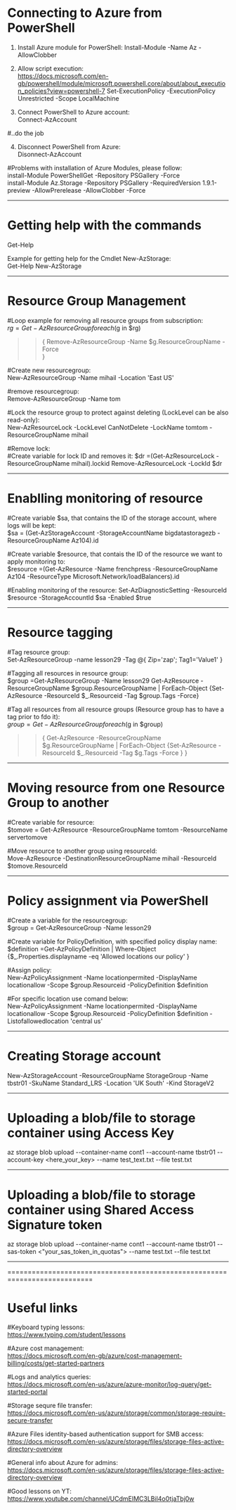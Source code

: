 # Connecting to Azure from PowerShell

1. Install Azure module for PowerShell:
Install-Module -Name Az -AllowClobber

2. Allow script execution:  
https://docs.microsoft.com/en-gb/powershell/module/microsoft.powershell.core/about/about_execution_policies?view=powershell-7
Set-ExecutionPolicy -ExecutionPolicy Unrestricted -Scope LocalMachine

3. Connect PowerShell to Azure account:  
Connect-AzAccount

#..do the job

4. Disconnect PowerShell from Azure:  
Disonnect-AzAccount


#Problems with installation of Azure Modules, please follow:  
install-Module PowerShellGet -Repository PSGallery -Force  
install-Module Az.Storage -Repository PSGallery -RequiredVersion 1.9.1-preview -AllowPrerelease -AllowClobber -Force

----------------------------------------------------------------------------

# Getting help with the commands

Get-Help <commandlet>

Example for getting help for the Cmdlet New-AzStorage:  
Get-Help New-AzStorage

----------------------------------------------------------------------------

# Resource Group Management

#Loop example for removing all resource groups from subscription:  
$rg = Get-AzResourceGroup
foreach ($g in $rg)
>> {
>> Remove-AzResourceGroup -Name $g.ResourceGroupName -Force         
>> }


#Create new resourcegroup:  
New-AzResourceGroup -Name mihail -Location 'East US'

#remove resourcegroup:  
Remove-AzResourceGroup -Name tom

#Lock the resource group to protect against deleting (LockLevel can be also read-only):  
New-AzResourceLock -LockLevel CanNotDelete -LockName tomtom -ResourceGroupName mihail

#Remove lock:  
#Create variable for lock ID and removes it:
$dr =(Get-AzResourceLock -ResourceGroupName mihail).lockid
Remove-AzResourceLock -LockId $dr

----------------------------------------------------------------------------

# Enablling monitoring of resource 

#Create variable $sa, that contains the ID of the storage account, where logs will be kept:  
$sa = (Get-AzStorageAccount -StorageAccountName bigdatastoragezb -ResourceGroupName Az104).id

#Create variable $resource, that contais the ID of the resource we want to apply monitoring to:  
$resource =(Get-AzResource -Name frenchpress -ResourceGroupName Az104 -ResourceType Microsoft.Network/loadBalancers).id

#Enabling monitoring of the resource:
Set-AzDiagnosticSetting -ResourceId $resource -StorageAccountId $sa -Enabled $true

----------------------------------------------------------------------------

# Resource tagging

#Tag resource group:  
Set-AzResourceGroup -name lesson29 -Tag @{ Zip='zap'; Tag1='Value1' }

#Tagging all resources in resource group:  
$group =Get-AzResourceGroup -Name lesson29
Get-AzResource -ResourceGroupName $group.ResourceGroupName | ForEach-Object {Set-AzResource -ResourceId $_.Resourceid -Tag $group.Tags -Force}

#Tag all resources from all resource groups (Resource group has to have a tag prior to fdo it):  
$group =Get-AzResourceGroup
foreach ($g in $group)
>> {
>> Get-AzResource -ResourceGroupName $g.ResourceGroupName | ForEach-Object {Set-AzResource -ResourceId $_.Resourceid -Tag $g.Tags -Force }
>> }

----------------------------------------------------------------------------

# Moving resource from one Resource Group to another

#Create variable for resource:  
$tomove = Get-AzResource -ResourceGroupName tomtom -ResourceName servertomove

#Move resource to another group using resourceId:  
Move-AzResource -DestinationResourceGroupName mihail -ResourceId $tomove.ResourceId

----------------------------------------------------------------------------

# Policy assignment via PowerShell

#Create a variable for the resourcegroup:  
$group = Get-AzResourceGroup -Name lesson29

#Create variable for PolicyDefinition, with specified policy display name:  
$definition =Get-AzPolicyDefinition | Where-Object {$_.Properties.displayname -eq 'Allowed locations our policy' }

#Assign policy:  
New-AzPolicyAssignment -Name locationpermited -DisplayName locationallow  -Scope $group.Resourceid -PolicyDefinition $definition 

#For specific location use comand below:  
New-AzPolicyAssignment -Name locationpermited -DisplayName locationallow  -Scope $group.Resourceid -PolicyDefinition $definition  -Listofallowedlocation 'central us'

----------------------------------------------------------------------------

# Creating Storage account

New-AzStorageAccount -ResourceGroupName StorageGroup -Name tbstr01 -SkuName Standard_LRS -Location 'UK South' -Kind StorageV2

----------------------------------------------------------------------------

# Uploading a blob/file to storage container using Access Key

az storage blob upload --container-name cont1 --account-name tbstr01 --account-key <here_your_key> --name test_text.txt --file test.txt

----------------------------------------------------------------------------

# Uploading a blob/file to storage container using Shared Access Signature token

az storage blob upload --container-name cont1 --account-name tbstr01 --sas-token <"your_sas_token_in_quotas"> --name test.txt --file test.txt

----------------------------------------------------------------------------

===========================================================================

# Useful links

#Keyboard typing lessons:  
https://www.typing.com/student/lessons

#Azure cost management:  
https://docs.microsoft.com/en-gb/azure/cost-management-billing/costs/get-started-partners

#Logs and analytics queries:  
https://docs.microsoft.com/en-us/azure/azure-monitor/log-query/get-started-portal

#Storage sequre file transfer:  
https://docs.microsoft.com/en-us/azure/storage/common/storage-require-secure-transfer

#Azure Files identity-based authentication support for SMB access:  
https://docs.microsoft.com/en-us/azure/storage/files/storage-files-active-directory-overview

#General info about Azure for admins:  
https://docs.microsoft.com/en-us/azure/storage/files/storage-files-active-directory-overview

#Good lessons on YT:
https://www.youtube.com/channel/UCdmEIMC3LBil4o0tjaTbj0w
